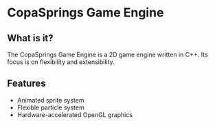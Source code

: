 # CopaSprings Game Engine

## What is it?

The CopaSprings Game Engine is a 2D game engine written in C++. Its focus is on flexibility and extensibility.

## Features

- Animated sprite system
- Flexible particle system
- Hardware-accelerated OpenGL graphics